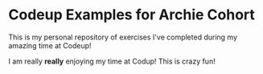 # Codeup Examples for Archie Cohort

This is my personal repository of exercises I've completed during my amazing time at Codeup!

I am really **really** enjoying my time at Codup! This is crazy fun!

